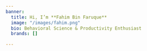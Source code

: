 ```yaml
---
banner:
  title: Hi, I’m **Fahim Bin Faruque**
  image: "/images/fahim.png"
  bio: Behavioral Science & Productivity Enthusiast
  brands: []

---
```


